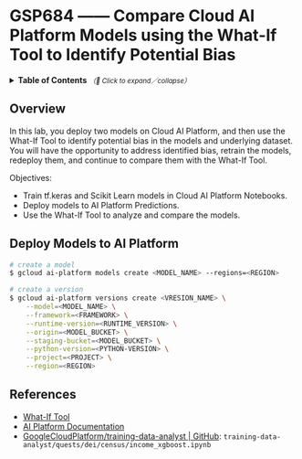 # GSP684 —— Compare Cloud AI Platform Models using the What-If Tool to Identify Potential Bias

<details>
  <summary>
    <strong>Table of Contents</strong>
    <small><em>（🔎 Click to expand／collapse）</em></small>
  </summary>

- [Overview](#overview)
- [Deploy Models to AI Platform](#deploy-models-to-ai-platform)
- [References](#references)

</details>

## Overview

In this lab, you deploy two models on Cloud AI Platform, and then use the What-If Tool to identify potential bias in the models and underlying dataset. You will have the opportunity to address identified bias, retrain the models, redeploy them, and continue to compare them with the What-If Tool.

Objectives:

- Train tf.keras and Scikit Learn models in Cloud AI Platform Notebooks.
- Deploy models to AI Platform Predictions.
- Use the What-If Tool to analyze and compare the models.

## Deploy Models to AI Platform

```bash
# create a model
$ gcloud ai-platform models create <MODEL_NAME> --regions=<REGION>

# create a version
$ gcloud ai-platform versions create <VRESION_NAME> \
    --model=<MODEL_NAME> \
    --framework=<FRAMEWORK> \
    --runtime-version=<RUNTIME_VERSION> \
    --origin=<MODEL_BUCKET> \
    --staging-bucket=<MODEL_BUCKET> \
    --python-version=<PYTHON-VERSION> \
    --project=<PROJECT> \
    --region=<REGION>
```

## References

- [What-If Tool](https://pair-code.github.io/what-if-tool/)
- [AI Platform Documentation](https://cloud.google.com/ai-platform/prediction/docs/using-what-if-tool)
- [GoogleCloudPlatform/training-data-analyst | GitHub](https://github.com/GoogleCloudPlatform/training-data-analyst): `training-data-analyst/quests/dei/census/income_xgboost.ipynb`